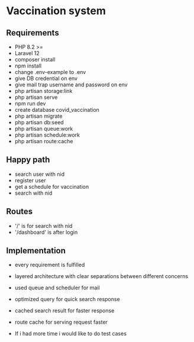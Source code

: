# Vaccination system

## Requirements

- PHP 8.2 >=
- Laravel 12
- composer install
- npm install
- change .env-example to .env
- give DB credential on env
- give mail trap username and password on env
- php artisan storage:link
- php artisan serve
- npm run dev
- create database covid_vaccination
- php artisan migrate
- php artisan db:seed
- php artisan queue:work 
- php artisan schedule:work 
- php artisan route:cache

 ## Happy path 
- search user with nid
- register user
- get a schedule for vaccination 
- search with nid

## Routes
- '/' is for search with nid
- '/dashboard' is after login
 
## Implementation 
- every requirement is fulfilled 
- layered architecture with clear separations between different concerns
- used queue and scheduler for mail
- optimized query for quick search response
- cached search result for faster response
- route cache for serving request faster

- If i had more time i would like to do test cases

